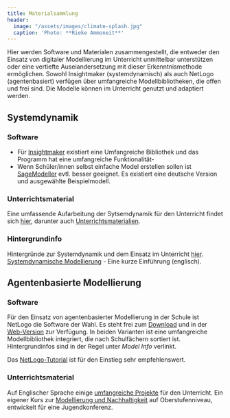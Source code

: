 ```yaml
---
title: Materialsammlung
header:
  image: "/assets/images/climate-splash.jpg"
  caption: 'Photo: **Rieke Ammoneit**'
---
```


Hier werden Software und Materialen zusammengestellt, die entweder den Einsatz von digitaler Modellierung im Unterricht unmittelbar unterstützen oder eine vertiefte Auseiandersetzung mit dieser Erkenntnismethode ermöglichen. Sowohl Insightmaker (systemdynamisch) als auch NetLogo (agentenbasiert) verfügen über umfangreiche Modellbibliotheken, die offen und frei sind. Die Modelle können im Unterricht genutzt und adaptiert werden.
<!--more-->

## Systemdynamik
### Software
* Für [Insightmaker](https://insightmaker.com/explore) existiert eine Umfangreiche Bibliothek und das Programm hat eine umfangreiche Funktionalität- 
* Wenn Schüler/innen selbst einfache Model erstellen sollen ist [SageModeller](https://sagemodeler.concord.org/) evtl. besser geeignet. Es existiert eine deutsche Version und ausgewählte Beispielmodell. 

### Unterrichtsmaterial
Eine umfassende Aufarbeitung der Sytsemdynamik für den Unterricht findet sich [hier](http://www.clexchange.org/), darunter auch [Unterrichtsmaterialien](http://www.clexchange.org/cleproducts/shapeofchange_lessons.asp). 

### Hintergrundinfo
Hintergründe zur Systemdynamik und dem Einsatz im Unterricht [hier](http://www.clexchange.org/gettingstarted/intropacket.asp).
[Systemdynamische Modellierung](https://www.youtube.com/watch?v=AnTwZVviXyY&t=627s) - Eine kurze Einführung (englisch). 

## Agentenbasierte Modellierung
### Software
Für den Einsatz von agentenbasierter Modellierung in der Schule ist NetLogo die Software der Wahl. Es steht frei zum [Download](http://ccl.northwestern.edu/netlogo/) und in der [Web-Version](http://www.netlogoweb.org/launch#http://www.netlogoweb.org/assets/modelslib/Sample%20Models/Biology/Ants.nlogo) zur Verfügung. In beiden Varianten ist eine umfangreiche Modellbibliothek integriert, die nach Schulfächern sortiert ist. Hintergrundinfos sind in der Regel unter *Model Info* verlinkt.

Das [NetLogo-Tutorial](https://ccl.northwestern.edu/netlogo/docs/tutorial1.html) ist für den Einstieg sehr empfehlenswert. 

### Unterrichtsmaterial
Auf Englischer Sprache einige [umfangreiche Projekte](http://ccl.northwestern.edu/classroom%20resourses.shtml) für den Unterricht.
Ein eigener Kurs zur [Modellierung und Nachhaltigkeit](https://ammrie.github.io/sustainablityNetLogo//unit00/unit00-02_intro.html) auf Oberstufenniveau, entwickelt für eine Jugendkonferenz. 
